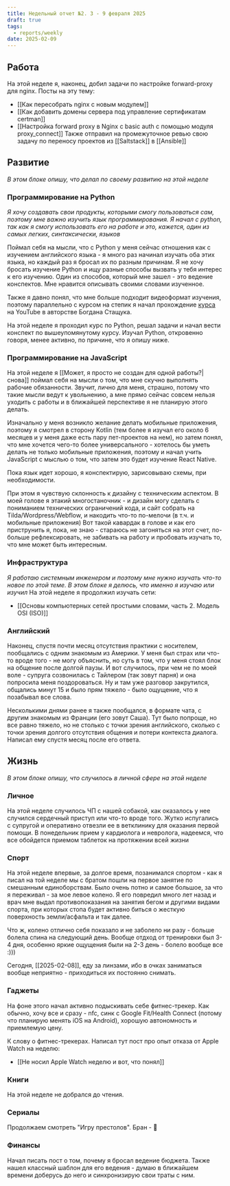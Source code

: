 ```yaml
---
title: Недельный отчет №2. 3 - 9 февраля 2025
draft: true
tags:
  - reports/weekly
date: 2025-02-09
---
```

## Работа
На этой неделе я, наконец, добил задачи по настройке forward-proxy для nginx.
Посты на эту тему:
- [[Как пересобрать nginx с новым модулем]]
- [[Как добавить домены сервера под управление сертификатам certman]]
- [[Настройка forward proxy в Nginx c basic auth с помощью модуля proxy_connect]]
Также отправил на промежуточное ревью свою задачу по переносу проектов из [[Saltstack]] в [[Ansible]]
## Развитие
*В этом блоке опишу, что делал по своему развитию на этой неделе*
### Программирование на Python
*Я хочу создавать свои продукты, которыми смогу пользоваться сам, поэтому мне важно изучить язык программирования. Я начал с python, так как я смогу использовать его на работе и это, кажется, один из самых легких, синтаксически, языков*

Поймал себя на мысли, что с Python у меня сейчас отношения как с изучением английского языка - я много раз начинал изучать оба этих языка, но каждый раз я бросал их по разным причинам.
Я не хочу бросать изучение Python и ищу разные способы вызвать у тебя интерес к его изучению.
Один из способов, который мне зашел - это ведение конспектов. Мне нравится описывать своими словами изученное.

Также я давно понял, что мне больше подходит видеоформат изучения, поэтому параллельно с курсом на степик я начал прохождение [курса]([https://www.youtube.com/watch?v=cfJrtx-k96U](https://www.youtube.com/watch?v=cfJrtx-k96U)) на YouTube в авторстве Богдана Стащука.

На этой неделе я проходил курс по Python, решал задачи и начал вести конспект по вышеупомянутому курсу. Изучал Python, откровенно говоря, менее активно, по причине, что я опишу ниже.
### Программирование на JavaScript
На этой неделе я [[Может, я просто не создан для одной работы?|снова]] поймал себя на мысли о том, что мне скучно выполнять рабочие обязанности. Звучит, лично для меня, страшно, потому что такие мысли ведут к увольнению, а мне прямо сейчас совсем нельзя уходить с работы и в ближайшей перспективе я не планирую этого делать.

Изначально у меня возникло желание делать мобильные приложения, поэтому я смотрел в сторону Kotlin (тем более я изучал его около 6 месяцев и у меня даже есть пару пет-проектов на нем), но затем понял, что мне хочется чего-то более универсального - хотелось бы уметь делать не только мобильные приложения, поэтому и начал учить JavaScript с мыслью о том, что затем это будет изучение React Native.

Пока язык идет хорошо, я конспектирую, зарисовываю схемы, при необходимости.

При этом я чувствую склонность к дизайну с техническим аспектом. В моей голове я этакий многостаночник - и дизайн могу сделать с пониманием технических ограничений кода, и сайт собрать на Tilda/Wordpress/Webflow, и накодить что-то по-мелочи (в т.ч. и мобильные приложения)
Вот такой кавардак в голове и как его приструнить я, пока, не знаю - стараюсь не загоняться на этот счет, по-больше рефлексировать, не забивать на работу и пробовать изучать то, что мне может быть интересным.
### Инфраструктура
*Я работаю системным инженером и поэтому мне нужно изучать что-то новое по этой теме. В этом блоке я делюсь, что именно я изучаю или изучил*
На этой неделе я продолжил изучать сети:
- [[Основы компьютерных сетей простыми словами, часть 2. Модель OSI (ISO)]]
### Английский
Наконец, спустя почти месяц отсутствия практики с носителем, пообщались с одним знакомым из Америки.
У меня был страх или что-то вроде того - не могу объяснить, но суть в том, что у меня стоял блок на общение после долгой паузы.
И вот случилось, при чем не по моей воле - супруга созвонилась с Тайлером (так зовут парня) и она попросила меня поздороваться. Ну и там уже разговор закрутился, общались минут 15 и было прям тяжело - было ощущение, что я позабывал все слова.

Несколькими днями ранее я также пообщался, в формате чата, с другим знакомым из Франции (его зовут Саша). Тут было попроще, но все равно тяжело, но не столько с точки зрения английского, сколько с точки зрения долгого отсутствия общения и потери контекста диалога. Написал ему спустя месяц после его ответа.

## Жизнь
*В этом блоке опишу, что случилось в личной сфере на этой неделе*
### Личное
На этой неделе случилось ЧП с нашей собакой, как оказалось у нее случился сердечный приступ или что-то вроде того. Жутко испугались с супругой и оперативно отвезли ее в ветклинику для оказания первой помощи. В понедельник прием у кардиолога и невролога, надеемся, что все обойдется приемом таблеток на протяжении всей жизни

### Спорт
На этой неделе впервые, за долгое время, позанимался спортом - как я писал на той неделе мы с братом пошли на первое занятие по смешанным единоборствам. Было очень потно и самое большое, за что я переживал - за мое левое колено. Я его повредил много лет назад и врач мне выдал противопоказания на занятия бегом и другими видами спорта, при которых стопа будет активно биться о жесткую поверхность земли/асфальта и так далее.

Что ж, колено отлично себя показало и не заболело ни разу - больше болела спина на следующий день. Вообще отдход от тренировки был 3-4 дня, особенно яркие ощущения были на 2-3 день - болело вообще все :)))

Сегодня, [[2025-02-08]], еду за линзами, ибо в очках заниматься вообще неприятно - приходиться их постоянно снимать.

### Гаджеты
На фоне этого начал активно подыскивать себе фитнес-трекер. Как обычно, хочу все и сразу - nfc, синк с Google Fit/Health Connect (потому что планирую менять iOS на Android), хорошую автономность и приемлемую цену.

К слову о фитнес-трекерах. Написал тут пост про опыт отказа от Apple Watch на неделю:
- [[Не носил Apple Watch неделю и вот, что понял]]

### Книги
На этой неделе не добрался до чтения.
### Сериалы
Продолжаем смотреть "Игру престолов". Бран - 🖤
### Финансы
Начал писать пост о том, почему я бросал ведение бюджета. Также нашел классный шаблон для его ведения - думаю в ближайшем времени доберусь до него и синхронизирую свои траты с ним.